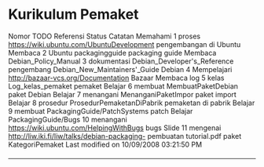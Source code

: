 # Kurikulum Pemaket

Nomor TODO         Referensi                                        Status Catatan
      Memahami
1     proses       ​https://wiki.ubuntu.com/UbuntuDevelopment
      pengembangan
      di Ubuntu
      Membaca
2     Ubuntu       ​packagingguide
      packaging
      guide
      Membaca      ​Debian_Policy_Manual
3     dokumentasi  ​Debian_Developer's_Reference
      pengembang   ​Debian_New_Maintainers'_Guide
      Debian
4     Mempelajari  ​http://bazaar-vcs.org/Documentation
      Bazaar
      Membaca log
5     kelas        Log_kelas_pemaket
      pemaket
      Belajar
6     membuat      MembuatPaketDebian
      paket Debian
      Belajar
7     menangani    MenanganiPaketImpor
      paket import
      Belajar
8     prosedur     ProsedurPemaketanDiPabrik
      pemaketan di
      pabrik
      Belajar
9     membuat      ​PackagingGuide/PatchSystems
      patch
      Belajar      ​PackagingGuide/Bugs
10    menangani    ​https://wiki.ubuntu.com/HelpingWithBugs
      bugs
      Slide
11    mengenai     ​http://liw.iki.fi/liw/talks/debian-packaging-
      pembuatan    tutorial.pdf
      paket
KategoriPemaket
Last modified on 10/09/2008 03:21:50 PM
#### 
    
 
 
 
 
 
---
 
